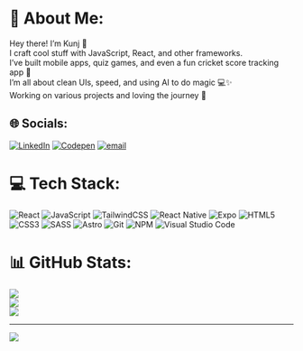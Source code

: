 # 💫 About Me:
Hey there! I’m Kunj 👋  <br>I craft cool stuff with JavaScript, React, and other frameworks.  <br>I’ve built mobile apps, quiz games, and even a fun cricket score tracking app 🏏  <br>I’m all about clean UIs, speed, and using AI to do magic 💻✨  <br>Working on various projects and loving the journey 🚀

## 🌐 Socials:
[![LinkedIn](https://img.shields.io/badge/LinkedIn-%230077B5.svg?logo=linkedin&logoColor=white)](https://linkedin.com/in/kunjladumor)
[![Codepen](https://img.shields.io/badge/Codepen-000000?logo=codepen&logoColor=white)](https://codepen.io/kunjladumor)
[![email](https://img.shields.io/badge/Email-D14836?logo=gmail&logoColor=white)](mailto:ladumorkunj1601@gmail.com)

# 💻 Tech Stack:
![React](https://img.shields.io/badge/react-%2320232a.svg?style=flat&logo=react&logoColor=%2361DAFB)
![JavaScript](https://img.shields.io/badge/javascript-%23323330.svg?style=flat&logo=javascript&logoColor=%23F7DF1E)
![TailwindCSS](https://img.shields.io/badge/tailwindcss-%2338B2AC.svg?style=flat&logo=tailwind-css&logoColor=white)
![React Native](https://img.shields.io/badge/react--native-%2320232a.svg?style=flat&logo=react&logoColor=%2361DAFB)
![Expo](https://img.shields.io/badge/expo-000000?style=flat&logo=expo&logoColor=white)
![HTML5](https://img.shields.io/badge/html5-%23E34F26.svg?style=flat&logo=html5&logoColor=white)
![CSS3](https://img.shields.io/badge/css3-%231572B6.svg?style=flat&logo=css3&logoColor=white)
![SASS](https://img.shields.io/badge/SASS-hotpink.svg?style=flat&logo=SASS&logoColor=white)
![Astro](https://img.shields.io/badge/astro-000000?style=flat&logo=astro&logoColor=white)
![Git](https://img.shields.io/badge/git-%23F05033.svg?style=flat&logo=git&logoColor=white)
![NPM](https://img.shields.io/badge/NPM-%23000000.svg?style=flat&logo=npm&logoColor=white)
![Visual Studio Code](https://img.shields.io/badge/VS%20Code-%23007ACC.svg?style=flat&logo=visual-studio-code&logoColor=white)

# 📊 GitHub Stats:
![](https://github-readme-stats.vercel.app/api?username=kunjladumor&theme=dark&hide_border=false&include_all_commits=true&count_private=true)<br/>
![](https://nirzak-streak-stats.vercel.app/?user=kunjladumor&theme=dark&hide_border=false)<br/>
![](https://github-readme-stats.vercel.app/api/top-langs/?username=kunjladumor&theme=dark&hide_border=false&include_all_commits=true&count_private=true&layout=compact)

---
[![](https://visitcount.itsvg.in/api?id=kunjladumor&icon=0&color=0)](https://visitcount.itsvg.in)

<!-- Proudly created with GPRM ( https://gprm.itsvg.in ) -->
